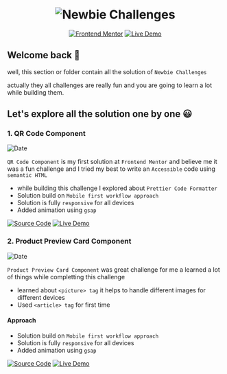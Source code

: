 <h1 align="center"><img src="https://firebasestorage.googleapis.com/v0/b/github-images-51d28.appspot.com/o/Newbie_Solutions.png?alt=media&token=e54fa214-b9d1-4b0e-a4cd-d979807c2726" alt="Newbie Challenges"></h1>

<div align="center">
<span>
 <a href="https://www.frontendmentor.io/challenges"><img src="https://img.shields.io/badge/Frontend-Mentor-blue?style=for-the-badge&logo=&logoColor=white" alt="Frontend Mentor"></a>
 </span>
 <span>
  <a href="https://www.frontendmentor.io/challenges"><img src="https://img.shields.io/badge/Live-Demo-red?style=for-the-badge&logo=&logoColor=white" alt="Live Demo"></a>
 </span>
 </div>
  
## Welcome back 👋
well, this section or folder contain all the solution of `Newbie Challenges`

actually they all challenges are really fun and you are going to learn a lot while building them.

## Let's explore all the solution one by one 😃

### 1. QR Code Component
<img src="https://img.shields.io/badge/Date-23/05/2023-red?style=for-the-badge&logo=&logoColor=white" alt="Date">

`QR Code Component` is my first solution at `Frontend Mentor` and believe me it was a fun challenge and I tried my best to write an `Accessible` code using `semantic HTML`

* while building this challenge I explored about `Prettier Code Formatter`
* Solution build on `Mobile first workflow approach`
* Solution is fully `responsive` for all devices
* Added animation using `gsap`

<div align="left">
<span>
 <a href="https://github.com/MrSandipSharma/Frontend-Mentor-Solutions/tree/main/Newbie/QR%20code%20component"><img src="https://img.shields.io/badge/Source Code-blue?style=for-the-badge&logo=&logoColor=white" alt="Source Code"></a>
 </span>
 <span>
  <a href="https://frontend-mentor-solutions-by-ss.netlify.app/newbie/qr%20code%20component/"><img src="https://img.shields.io/badge/Live Demo-red?style=for-the-badge&logo=&logoColor=white" alt="Live Demo"></a>
 </span>
 </div>

### 2. Product Preview Card Component
<img src="https://img.shields.io/badge/Date-24/05/2023-red?style=for-the-badge&logo=&logoColor=white" alt="Date">

`Product Preview Card Component` was great challenge for me a learned a lot of things while completting this challenge

* learned about `<picture> tag` it helps to handle different images for different devices
* Used `<article> tag` for first time

#### Approach

* Solution build on `Mobile first workflow approach`
* Solution is fully `responsive` for all devices
* Added animation using `gsap`

<div align="left">
<span>
 <a href="https://github.com/MrSandipSharma/Frontend-Mentor-Solutions/tree/main/Newbie/product-preview-card-component"><img src="https://img.shields.io/badge/Source Code-blue?style=for-the-badge&logo=&logoColor=white" alt="Source Code"></a>
 </span>
 <span>
  <a href="https://frontend-mentor-solutions-by-ss.netlify.app/newbie/product-preview-card-component/"><img src="https://img.shields.io/badge/Live Demo-red?style=for-the-badge&logo=&logoColor=white" alt="Live Demo"></a>
 </span>
 </div>

